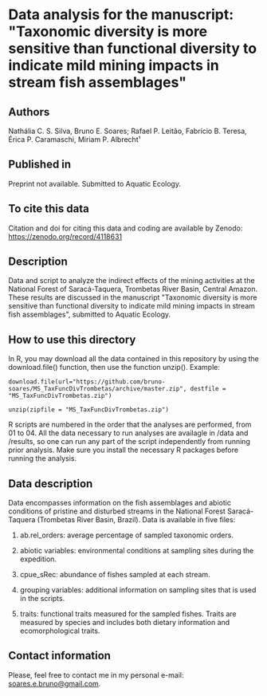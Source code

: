 # Data analysis for the manuscript: "Taxonomic diversity is more sensitive than functional diversity to indicate mild mining impacts in stream fish assemblages"

## Authors
Nathália C. S. Silva, Bruno E. Soares; Rafael P. Leitão, Fabrício B. Teresa, Érica P. Caramaschi, Miriam P. Albrecht¹

## Published in
Preprint not available. Submitted to Aquatic Ecology.

## To cite this data
Citation and doi for citing this data and coding are available by Zenodo: https://zenodo.org/record/4118631

## Description
Data and script to analyze the indirect effects of the mining activities at the National Forest of Saracá-Taquera, Trombetas River Basin, Central Amazon. These results are discussed in the manuscript "Taxonomic diversity is more sensitive than functional diversity to indicate mild mining impacts in stream fish assemblages", submitted to Aquatic Ecology.

## How to use this directory
In R, you may download all the data contained in this repository by using the download.file() function, then use the function unzip(). Example:

`
download.file(url="https://github.com/bruno-soares/MS_TaxFuncDivTrombetas/archive/master.zip", destfile = "MS_TaxFuncDivTrombetas.zip")
`

`
unzip(zipfile = "MS_TaxFuncDivTrombetas.zip")
`

R scripts are numbered in the order that the analyses are performed, from 01 to 04. All the data necessary to run analyses are availagle in /data and /results, so one can run any part of the script independently from running prior analysis. Make sure you install the necessary R packages before running the analysis.

## Data description
Data encompasses information on the fish assemblages and abiotic conditions of pristine and disturbed streams in the National Forest Saracá-Taquera (Trombetas River Basin, Brazil). Data is available in five files:

1. ab.rel_orders: average percentage of sampled taxonomic orders.

2. abiotic variables: environmental conditions at sampling sites during the expedition.

3. cpue_sRec: abundance of fishes sampled at each stream.

4. grouping variables: additional information on sampling sites that is used in the scripts.

5. traits: functional traits measured for the sampled fishes. Traits are measured by species and includes both dietary information and ecomorphological traits.

## Contact information
Please, feel free to contact me in my personal e-mail: soares.e.bruno@gmail.com.